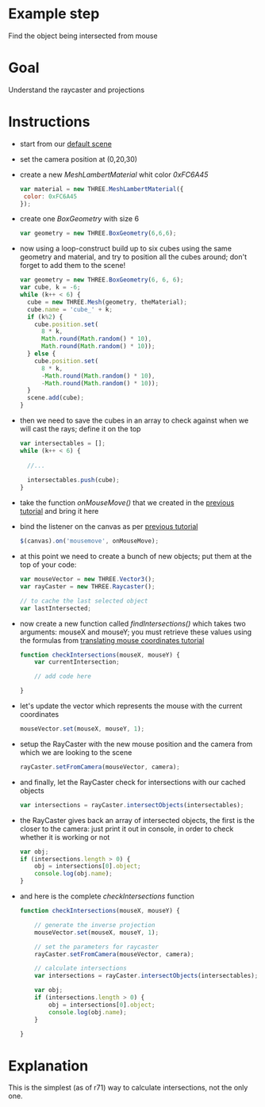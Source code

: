 Example step
============
Find the object being intersected from mouse

Goal
====
Understand the raycaster and projections

Instructions
============

+ start from our [default scene](../examples/00_default_scene.html)

+ set the camera position at (0,20,30)

+ create a new _MeshLambertMaterial_ whit color _0xFC6A45_

    ```javascript
    var material = new THREE.MeshLambertMaterial({
     color: 0xFC6A45
    });
    ```

+ create one _BoxGeometry_ with size 6

    ```javascript
    var geometry = new THREE.BoxGeometry(6,6,6);
    ```

+ now using a loop-construct build up to six cubes using the same geometry and material, and try to position all the 
  cubes around; don't forget to add them to the scene!

    ```javascript
    var geometry = new THREE.BoxGeometry(6, 6, 6);
    var cube, k = -6;
    while (k++ < 6) {
      cube = new THREE.Mesh(geometry, theMaterial);
      cube.name = 'cube_' + k;
      if (k%2) {
        cube.position.set(
          8 * k,
          Math.round(Math.random() * 10),
          Math.round(Math.random() * 10));
      } else {
        cube.position.set(
          8 * k,
          -Math.round(Math.random() * 10),
          -Math.round(Math.random() * 10));
      }
      scene.add(cube);
    }
    ```

+ then we need to save the cubes in an array to check against when we will cast the rays; define it on the top

    ```javascript
    var intersectables = [];
    while (k++ < 6) {
      
      //...
      
      intersectables.push(cube);
    }
    ```
+ take the function _onMouseMove()_ that we created in the [previous tutorial](17_translating_mouse_coordinates.md) and 
bring it here

+ bind the listener on the canvas as per [previous tutorial](17_translating_mouse_coordinates.md)
 
    ```javascript
    $(canvas).on('mousemove', onMouseMove);
    ```

+ at this point we need to create a bunch of new objects; put them at the top of your code:

    ```javascript
    var mouseVector = new THREE.Vector3();
    var rayCaster = new THREE.Raycaster();
    
    // to cache the last selected object  
    var lastIntersected;
    ```
    
+ now create a new function called _findIntersections()_ which takes two arguments: mouseX and mouseY; you must retrieve 
these values using the formulas from [translating mouse coordinates tutorial](17_translating_mouse_coordinates.md)

    ```javascript
    function checkIntersections(mouseX, mouseY) {
        var currentIntersection;

        // add code here

    }
    ```
    
+ let's update the vector which represents the mouse with the current coordinates

    ```javascript
    mouseVector.set(mouseX, mouseY, 1);
    ```
    
+ setup the RayCaster with the new mouse position and the camera from which we are looking to the scene

    ```javascript
    rayCaster.setFromCamera(mouseVector, camera);
    ```

+ and finally, let the RayCaster check for intersections with our cached objects

    ```javascript
    var intersections = rayCaster.intersectObjects(intersectables);
    ```

+  the RayCaster gives back an array of intersected objects, the first is the closer to the camera: just print it out in console,
in order to check whether it is working or not

    ```javascript
    var obj;
    if (intersections.length > 0) {
        obj = intersections[0].object;
        console.log(obj.name);
    }
    ```

+ and here is the complete _checkIntersections_ function

    ```javascript
    function checkIntersections(mouseX, mouseY) {

        // generate the inverse projection
        mouseVector.set(mouseX, mouseY, 1);

        // set the parameters for raycaster
        rayCaster.setFromCamera(mouseVector, camera);

        // calculate intersections
        var intersections = rayCaster.intersectObjects(intersectables);

        var obj;
        if (intersections.length > 0) {
            obj = intersections[0].object;
            console.log(obj.name);
        }

    }
    ```


Explanation
===========
This is the simplest (as of r71) way to calculate intersections, not the only one.
